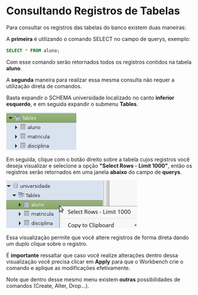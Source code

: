 # Consultando Registros de Tabelas

Para consultar os registros das tabelas do banco existem duas maneiras:

A **primeira** é utilizando o comando SELECT no campo de querys, exemplo:

```SQL
SELECT * FROM aluno;
```

Com esse comando serão retornados todos os registros contidos na tabela **aluno**.

A **segunda** maneira para realizar essa mesma consulta não requer a utilização direta de comandos.

Basta expandir o SCHEMA universidade localizado no canto **inferior** **esquerdo**, e em seguida expandir o submenu **Tables**.

![](/assets/tabelas.png)

Em seguida, clique com o botão direito sobre a tabela cujos registros você deseja visualizar e selecione a opção **"Select Rows - Limit 1000"**, então os registros serão retornados em uma janela **abaixo** do campo de **querys**.

![](/assets/selecttabelas.png)

Essa visualização permite que você altere registros de forma direta dando um duplo clique sobre o registro.

É **importante** ressaltar que caso você realize alterações dentro dessa visualização você precisa clicar em **Apply** para que o Workbench crie o comando e aplique as modificações efetivamente.

Note que dentro desse mesmo menu existem **outras** possibilidades de comandos \(Create, Alter, Drop...\).

